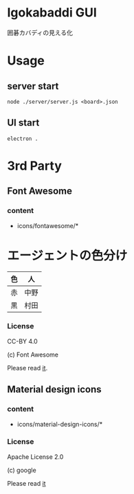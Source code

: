 # Igokabaddi GUI
囲碁カバディの見える化
# Usage
## server start
```
node ./server/server.js <board>.json
```
## UI start
```
electron .
```
# 3rd Party
## Font Awesome
### content
 * icons/fontawesome/\*
# エージェントの色分け
|色|人|
|:-:|:-:|
|赤|中野|
|黒|村田|
### License
CC-BY 4.0

(c) Font Awesome

Please read [it](https://fontawesome.com/license).
## Material design icons
### content
 * icons/material-design-icons/\*
### License
Apache License 2.0

(c) google

Please read [it](https://github.com/google/material-design-icons/blob/master/LICENSE)
